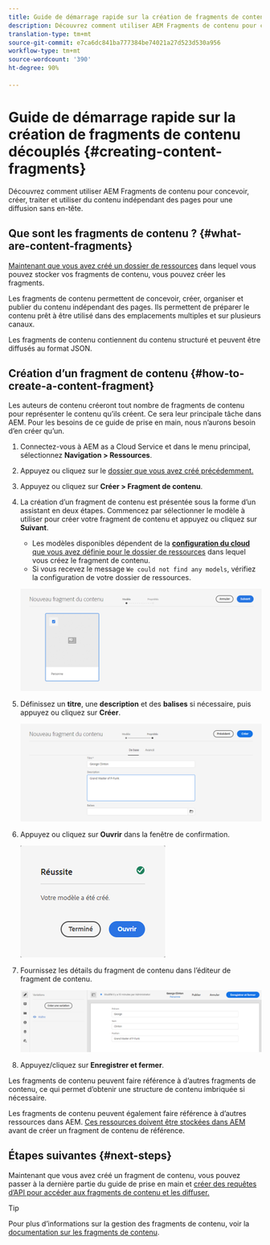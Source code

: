 ```yaml
---
title: Guide de démarrage rapide sur la création de fragments de contenu découplés
description: Découvrez comment utiliser AEM Fragments de contenu pour concevoir, créer, traiter et utiliser du contenu indépendant des pages pour une diffusion sans en-tête.
translation-type: tm+mt
source-git-commit: e7ca6dc841ba777384be74021a27d523d530a956
workflow-type: tm+mt
source-wordcount: '390'
ht-degree: 90%

---
```



# Guide de démarrage rapide sur la création de fragments de contenu découplés {#creating-content-fragments}

Découvrez comment utiliser AEM Fragments de contenu pour concevoir, créer, traiter et utiliser du contenu indépendant des pages pour une diffusion sans en-tête.

## Que sont les fragments de contenu ? {#what-are-content-fragments}

[Maintenant que vous avez créé un dossier de ressources](create-assets-folder.md) dans lequel vous pouvez stocker vos fragments de contenu, vous pouvez créer les fragments.

Les fragments de contenu permettent de concevoir, créer, organiser et publier du contenu indépendant des pages. Ils permettent de préparer le contenu prêt à être utilisé dans des emplacements multiples et sur plusieurs canaux.

Les fragments de contenu contiennent du contenu structuré et peuvent être diffusés au format JSON.

## Création d’un fragment de contenu {#how-to-create-a-content-fragment}

Les auteurs de contenu créeront tout nombre de fragments de contenu pour représenter le contenu qu’ils créent. Ce sera leur principale tâche dans AEM. Pour les besoins de ce guide de prise en main, nous n’aurons besoin d’en créer qu’un.

1. Connectez-vous à AEM as a Cloud Service et dans le menu principal, sélectionnez **Navigation > Ressources**.
1. Appuyez ou cliquez sur le [dossier que vous avez créé précédemment.](create-assets-folder.md)
1. Appuyez ou cliquez sur **Créer > Fragment de contenu**.
1. La création d’un fragment de contenu est présentée sous la forme d’un assistant en deux étapes. Commencez par sélectionner le modèle à utiliser pour créer votre fragment de contenu et appuyez ou cliquez sur **Suivant**.
   * Les modèles disponibles dépendent de la [**configuration du cloud** que vous avez définie pour le dossier de ressources](create-assets-folder.md) dans lequel vous créez le fragment de contenu.
   * Si vous recevez le message `We could not find any models`, vérifiez la configuration de votre dossier de ressources.

   ![Sélectionner un modèle de fragment de contenu](../assets/content-fragment-model-select.png)
1. Définissez un **titre**, une **description** et des **balises** si nécessaire, puis appuyez ou cliquez sur **Créer**.

   ![Créer un fragment de contenu](../assets/content-fragment-create.png)
1. Appuyez ou cliquez sur **Ouvrir** dans la fenêtre de confirmation.

   ![Confirmation de création du fragment de contenu](../assets/content-fragment-confirmation.png)
1. Fournissez les détails du fragment de contenu dans l’éditeur de fragment de contenu.

   ![Éditeur de fragment de contenu](../assets/content-fragment-edit.png)
1. Appuyez/cliquez sur **Enregistrer et fermer**.

Les fragments de contenu peuvent faire référence à d’autres fragments de contenu, ce qui permet d’obtenir une structure de contenu imbriquée si nécessaire.

Les fragments de contenu peuvent également faire référence à d’autres ressources dans AEM. [Ces ressources doivent être stockées dans AEM](/help/assets/manage-digital-assets.md) avant de créer un fragment de contenu de référence.

## Étapes suivantes {#next-steps}

Maintenant que vous avez créé un fragment de contenu, vous pouvez passer à la dernière partie du guide de prise en main et [créer des requêtes d’API pour accéder aux fragments de contenu et les diffuser.](create-api-request.md)

>[!TIP]
>
>Pour plus d’informations sur la gestion des fragments de contenu, voir la [documentation sur les fragments de contenu](/help/assets/content-fragments/content-fragments.md).
